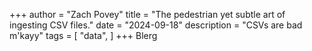 +++
author = "Zach Povey"
title = "The pedestrian yet subtle art of ingesting CSV files."
date = "2024-09-18"
description = "CSVs are bad m'kayy"
tags = [
    "data",
]
+++
Blerg